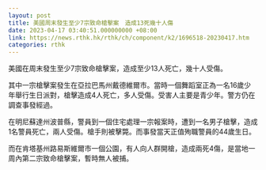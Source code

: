 ```yaml
---
layout: post
title: 美國周末發生至少7宗致命槍擊案　造成13死幾十人傷
date: 2023-04-17 03:40:51.000000000 +08:00
link: https://news.rthk.hk/rthk/ch/component/k2/1696518-20230417.htm
categories: rthk
---
```


美國在周末發生至少7宗致命槍擊案，造成至少13人死亡，幾十人受傷。

其中一宗槍擊案發生在亞拉巴馬州戴德維爾市。當時一個舞蹈室正為一名16歲少年舉行生日派對，槍擊造成4人死亡，多人受傷。受害人主要是青少年。警方仍在調查事發經過。

在明尼蘇達州波普縣，警員到一個住宅處理一宗報案時，遭到一名男子槍擊，造成1名警員死亡，兩人受傷。槍手則被擊斃。而事發當天正值殉職警員的44歲生日。

而在肯塔基州路易斯維爾市一個公園，有人向人群開槍，造成兩死4傷，是當地一周內第二宗致命槍擊案，暫時無人被捕。
